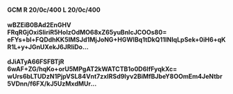 #### GCM R 20/0c/400 L 20/0c/400
**wBZEiB0BAd2EnGHV**<br/>**FRqRGjOxiSIiriR5HoIzOdMO68xZ65yuBnlcJCOOs80=**<br/>**eFYs+bl+FQDdhKK5IMSJd1MjJoNG+HGWlBq1tDkQ11INIqLpSek+0iH6+qKR1L+y+JGnUXekJ6JRliDo...**<br/><br/>
**dJiATyA66FSFBTjR**<br/>**6wAF+ZG/hqKo+orU5MPgAT2kWATCTB1o0D6IfFyqkXc=**<br/>**wUrs6bLTUDzN1PjpVSL84Vnt7zxIRSd9lyv2BiMfBJbeY8OOmEm4JeNtbr5VDnn/f6FX/kJ5UzMxdMUr...**